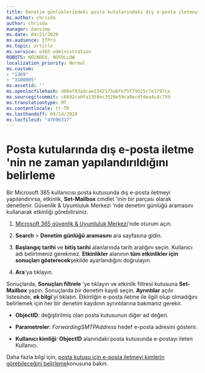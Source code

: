 ```yaml
---
title: Denetim günlüklerindeki posta kutularındaki dış e-posta iletmeyi tanımlama
ms.author: chrisda
author: chrisda
manager: dansimp
ms.date: 04/21/2020
ms.audience: ITPro
ms.topic: article
ms.service: o365-administration
ROBOTS: NOINDEX, NOFOLLOW
localization_priority: Normal
ms.custom:
- "1369"
- "3100005"
ms.assetid: ''
ms.openlocfilehash: d06ef83adcae1342173a6fe75f79525c7e1797ce
ms.sourcegitcommit: c6692ce0fa1358ec3529e59ca0ecdfdea4cdc759
ms.translationtype: MT
ms.contentlocale: tr-TR
ms.lasthandoff: 09/14/2020
ms.locfileid: "47696317"
---
```

# <a name="identify-when-external-email-forwarding-is-configured-on-mailboxes"></a>Posta kutularında dış e-posta iletme 'nin ne zaman yapılandırıldığını belirleme

Bir Microsoft 365 kullanıcısı posta kutusunda dış e-posta iletmeyi yapılandırırsa, etkinlik, **Set-Mailbox** cmdlet 'inin bir parçası olarak denetlenir. Güvenlik & Uyumluluk Merkezi 'nde denetim günlüğü aramasını kullanarak etkinliği görebilirsiniz.

1. [Microsoft 365 güvenlik & Uyumluluk Merkezi](https://protection.office.com/)'nde oturum açın.

2. **Search**  >  **Denetim günlüğü aramasını** ara sayfasına gidin.

3. **Başlangıç tarihi** ve **bitiş tarihi** alanlarında tarih aralığını seçin. Kullanıcı adı belirtmeniz gerekmez. **Etkinlikler** alanının **tüm etkinlikler için sonuçları gösterecek**şekilde ayarlandığını doğrulayın.

4. **Ara**'ya tıklayın.

Sonuçlarda, **Sonuçları filtrele** 'ye tıklayın ve etkinlik filtresi kutusuna **Set-Mailbox** yazın. Sonuçlarda bir denetim kaydı seçin. **Ayrıntılar** açılır listesinde, **ek bilgi**'yi tıklatın. Etkinliğin e-posta iletme ile ilgili olup olmadığını belirlemek için her bir denetim kaydının ayrıntılarına bakmanız gerekir.

- **ObjectID**: değiştirilmiş olan posta kutusunun diğer ad değeri.

- **Parametreler**: _ForwardingSMTPAddress_ hedef e-posta adresini gösterir.

- **Kullanıcı kimliği**: **ObjectID** alanındaki posta kutusunda e-postayı ileten Kullanıcı.

Daha fazla bilgi için, [posta kutusu için e-posta iletmeyi kimlerin görebileceğini belirleme](https://docs.microsoft.com/microsoft-365/compliance/auditing-troubleshooting-scenarios#determine-who-set-up-email-forwarding-for-a-mailbox)konusuna bakın.
